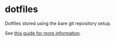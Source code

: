 # dotfiles
Dotfiles stored using the bare git repository setup.

See [this guide for more information](https://www.atlassian.com/git/tutorials/dotfiles).
